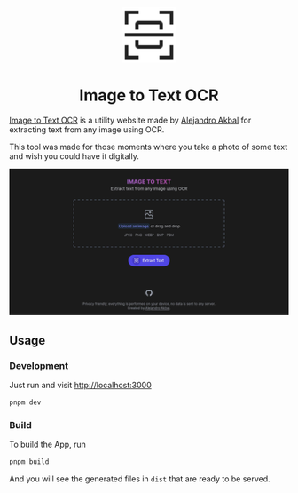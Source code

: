 <p align='center'>
  <img src='https://raw.githubusercontent.com/AlejandroAkbal/Image-to-Text-OCR/main/public/favicon.svg' alt='Image to Text OCR' height='100'/>
</p>

<h1 align='center'>
Image to Text OCR
</h1>

[Image to Text OCR](https://image-to-text-ocr.netlify.app) is a utility website made by [Alejandro Akbal](https://akbal.dev)
for extracting text from any image using OCR.

This tool was made for those moments where you take a photo of some text and wish you could have it digitally.

![Preview](./public/social.jpg)

## Usage

### Development

Just run and visit <http://localhost:3000>

```bash
pnpm dev
```

### Build

To build the App, run

```bash
pnpm build
```

And you will see the generated files in `dist` that are ready to be served.
